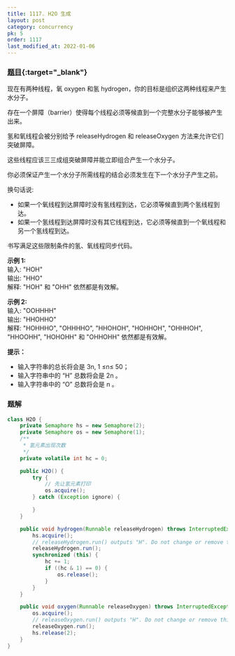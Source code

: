 ```yaml
---
title: 1117. H2O 生成
layout: post
category: concurrency
pk: 5
order: 1117
last_modified_at: 2022-01-06
---
```


### [题目](https://leetcode-cn.com/problems/building-h2o/){:target="_blank"}

现在有两种线程，氧 oxygen 和氢 hydrogen，你的目标是组织这两种线程来产生水分子。

存在一个屏障（barrier）使得每个线程必须等候直到一个完整水分子能够被产生出来。

氢和氧线程会被分别给予 releaseHydrogen 和 releaseOxygen 方法来允许它们突破屏障。

这些线程应该三三成组突破屏障并能立即组合产生一个水分子。

你必须保证产生一个水分子所需线程的结合必须发生在下一个水分子产生之前。

换句话说:
- 如果一个氧线程到达屏障时没有氢线程到达，它必须等候直到两个氢线程到达。
- 如果一个氢线程到达屏障时没有其它线程到达，它必须等候直到一个氧线程和另一个氢线程到达。

书写满足这些限制条件的氢、氧线程同步代码。



**示例 1:**  
输入: "HOH"  
输出: "HHO"  
解释: "HOH" 和 "OHH" 依然都是有效解。

**示例 2:**  
输入: "OOHHHH"  
输出: "HHOHHO"  
解释: "HOHHHO", "OHHHHO", "HHOHOH", "HOHHOH", "OHHHOH", "HHOOHH", "HOHOHH" 和 "OHHOHH" 依然都是有效解。


**提示：**
- 输入字符串的总长将会是 3n, 1 ≤n≤ 50；
- 输入字符串中的 “H” 总数将会是 2n 。
- 输入字符串中的 “O” 总数将会是 n 。

### 题解
```java
class H2O {
    private Semaphore hs = new Semaphore(2);
    private Semaphore os = new Semaphore(1);
    /**
     * 氢元素出现次数
     */
    private volatile int hc = 0;

    public H2O() {
        try {
            // 先让氢元素打印
            os.acquire();
        } catch (Exception ignore) {

        }
    }

    public void hydrogen(Runnable releaseHydrogen) throws InterruptedException {
        hs.acquire();
        // releaseHydrogen.run() outputs "H". Do not change or remove this line.
        releaseHydrogen.run();
        synchronized (this) {
            hc += 1;
            if ((hc & 1) == 0) {
                os.release();
            }
        }
    }

    public void oxygen(Runnable releaseOxygen) throws InterruptedException {
        os.acquire();
        // releaseOxygen.run() outputs "H". Do not change or remove this line.
        releaseOxygen.run();
        hs.release(2);
    }
}
```